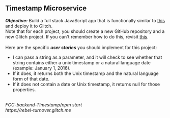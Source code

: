 ## Timestamp Microservice
<b><i>Objective:</i></b> Build a full stack JavaScript app that is functionally similar to [this](https://timestamp-ms.herokuapp.com) and deploy it to Glitch.<br>
Note that for each project, you should create a new GitHub repository and a new Glitch project. If you can't remember how to do this, revisit [this](https://freecodecamp.org/challenges/get-set-for-our-api-development-projects).<br>
<br>
Here are the specific <b><i>user stories</i></b> you should implement for this project:
<br>
- I can pass a string as a parameter, and it will check to see whether that string contains either a unix timestamp or a natural language date (example: January 1, 2016).<br>
- If it does, it returns both the Unix timestamp and the natural language form of that date.<br>
- If it does not contain a date or Unix timestamp, it returns null for those properties.<br>
<br>
<i>FCC-backend-Timestamp/npm start</i>
<br>
<i>https://rebel-turnover.glitch.me</i>